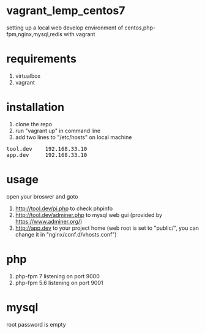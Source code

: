 # vagrant_lemp_centos7

setting up a local web develop environment of centos,php-fpm,nginx,mysql,redis with vagrant

# requirements
1. virtualbox
2. vagrant

# installation
1. clone the repo
2. run "vagrant up" in command line
3. add two lines to "/etc/hosts" on local machine
<pre>
tool.dev    192.168.33.10
app.dev     192.168.33.10
</pre>

# usage
open your broswer and goto
1. http://tool.dev/pi.php to check phpinfo
2. http://tool.dev/adminer.php to mysql web gui (provided by https://www.adminer.org/)
3. http://app.dev to your project home (web root is set to "public/", you can change it in "nginx/conf.d/vhosts.conf")

# php
1. php-fpm 7 listening on port 9000
2. php-fpm 5.6 listening on port 9001

# mysql
root password is empty
